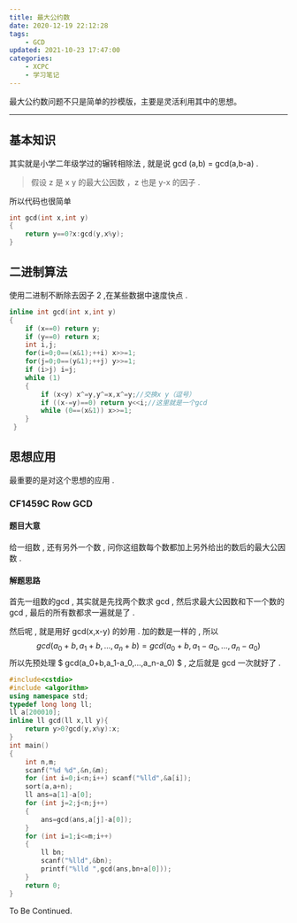 ```yaml
---
title: 最大公约数
date: 2020-12-19 22:12:28
tags:
	- GCD
updated: 2021-10-23 17:47:00
categories:
	- XCPC
    - 学习笔记
---
```

最大公约数问题不只是简单的抄模版，主要是灵活利用其中的思想。
<!-- more -->

---

## 基本知识

其实就是小学二年级学过的辗转相除法 , 就是说 gcd (a,b) = gcd(a,b-a) .

> 假设 z 是 x y 的最大公因数 ，z 也是 y-x 的因子 . 

所以代码也很简单

```cpp
int gcd(int x,int y)
{
    return y==0?x:gcd(y,x%y);
}
```

## 二进制算法

使用二进制不断除去因子 2 ,在某些数据中速度快点 . 

```cpp
inline int gcd(int x,int y)
{
    if (x==0) return y;
    if (y==0) return x;
    int i,j;
    for(i=0;0==(x&1);++i) x>>=1;
    for(j=0;0==(y&1);++j) y>>=1;
    if (i>j) i=j;
    while (1)
    {
        if (x<y) x^=y,y^=x,x^=y;//交换x y（逗号）
        if ((x-=y)==0) return y<<i;//这里就是一个gcd
        while (0==(x&1)) x>>=1;
    }
 }
```

## 思想应用

最重要的是对这个思想的应用 .

### CF1459C Row GCD

#### 题目大意

给一组数 , 还有另外一个数 , 问你这组数每个数都加上另外给出的数后的最大公因数 . 

#### 解题思路

首先一组数的gcd , 其实就是先找两个数求 gcd , 然后求最大公因数和下一个数的 gcd , 最后的所有数都求一遍就是了 . 

然后呢 , 就是用好 gcd(x,x-y) 的妙用 . 加的数是一样的 , 所以
$$
gcd(a_0+b,a_1+b,...,a_n+b)=gcd(a_0+b,a_1-a_0,...,a_n-a_0)
$$
 所以先预处理 $ gcd(a_0+b,a_1-a_0,...,a_n-a_0) $ , 之后就是 gcd 一次就好了 .

```cpp
#include<cstdio>
#include <algorithm>
using namespace std;
typedef long long ll;
ll a[200010];
inline ll gcd(ll x,ll y){
    return y>0?gcd(y,x%y):x;
}
int main() 
{
	int n,m;
	scanf("%d %d",&n,&m);
	for (int i=0;i<n;i++) scanf("%lld",&a[i]);
	sort(a,a+n);
	ll ans=a[1]-a[0];
	for (int j=2;j<n;j++)
	{
		ans=gcd(ans,a[j]-a[0]);
	}
	for (int i=1;i<=m;i++)
	{
		ll bn;
		scanf("%lld",&bn);
		printf("%lld ",gcd(ans,bn+a[0]));
	}
	return 0;
}
```

To Be Continued.

<!-- Q.E.D. -->